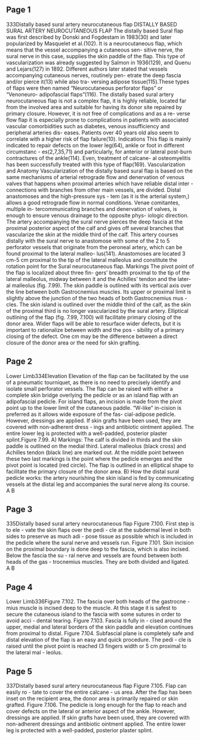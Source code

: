 ## Page 1

333Distally based sural artery neurocutaneous flap
 DISTALLY BASED SURAL ARTERY NEUROCUTANEOUS FLAP
The distally based Sural flap was first described by 
Donski and Fogdestam in 1983(30) and later popularized 
by Masquelet et al.(102). It is a neurocutaneous flap, which 
means that the vessel accompanying a cutaneous sen-
sitive nerve, the sural nerve in this case, supplies the 
skin paddle of the flap. This type of vascularization was 
already suggested by Salmon in 1936(129), and Quenu 
and Lejars(127) in 1892. Different authors later stated that 
vessels accompanying cutaneous nerves, routinely pen-
etrate the deep fascia and/or pierce it(13) while also tra-
versing  adipose tissue(115).These types of flaps were then 
named “Neurocutaneous perforator flaps” or “Venoneuro-
adipofascial flaps”(116). 
The distally based sural artery neurocutaneous flap is 
not a complex flap, it is highly reliable, located far from 
the involved area and suitable for having its donor site 
repaired by primary closure.
However, it is not free of complications and as a re-
verse flow flap it is especially prone to complications in 
patients with associated vascular comorbidities such as 
diabetes, venous insufficiency and peripheral arteries dis-
eases. Patients over 40 years old also seem to correlate 
with a higher risk of flap failure(10).
Indications
This flap is mainly indicated to repair defects on 
the lower leg(64), ankle or foot in different circumstanc -
es(2,7,35,71) and particularly, for anterior or lateral post-burn 
contractures of the ankle(114). Even, treatment of calcane-
al osteomyelitis has been successfully treated with this 
type of flap(169).
Vascularization and Anatomy
Vascularization of the distally based sural flap is 
based on the same mechanisms of arterial retrograde 
flow and denervation of venous valves that happens when proximal arteries which have reliable distal inter -
connections with branches from other main vessels, are 
divided. Distal anastomoses and the high-pressure sys -
tem (as it is the arterial system,) allows a good retrograde 
flow in normal conditions. Venae comitantes, multiple in-
tercommunicating branches and denervation of valves, is 
enough to ensure venous drainage to the opposite phys-
iologic direction.
The artery accompanying the sural nerve pierces the 
deep fascia at the proximal posterior aspect of the calf 
and gives off several branches that vascularize the skin 
at the middle third of the calf. This artery courses distally 
with the sural nerve to anastomose with some of the 2 
to 5 perforator vessels that originate from the peroneal 
artery, which can be found proximal to the lateral malleo-
lus(141). Anastomoses are located 3 cm-5 cm proximal to 
the tip of the lateral malleolus and constitute the rotation 
point for the Sural neurocutaneous flap. 
Markings
The pivot point of the flap is localized about three fin-
gers’ breadth proximal to the tip of the lateral malleolus, 
midway between it and the Achilles’ tendon and the later-
al malleolus (fig. 7.99). The skin paddle is outlined with its 
vertical axis over the line between both Gastrocnemius 
muscles. Its upper or proximal limit is slightly above the 
junction of the two heads of both Gastrocnemius mus -
cles. The skin island is outlined over the middle third of 
the calf, as the skin of the proximal third is no longer 
vascularized by the sural artery. Elliptical outlining of the 
flap (fig. 7.99, 7.100) will facilitate primary closing of the 
donor area.
Wider flaps will be able to resurface wider defects, but 
it is important to rationalize between width and the pos -
sibility of a primary closing of the defect. One cm may be 
the difference between a direct closure of the donor area 
or the need for skin grafting.

## Page 2

Lower Limb334Elevation
Elevation of the flap can be facilitated by the use of 
a pneumatic tourniquet, as there is no need to precisely 
identify and isolate small perforator vessels. The flap can 
be raised with either a complete skin bridge overlying the 
pedicle or as an island flap with an adipofascial pedicle. 
For island flaps, an incision is made from the pivot point 
up to the lower limit of the cutaneous paddle. “W-like” in-cision is preferred as it allows wide exposure of the fas-
cial-adipose pedicle. 
However, dressings are applied.  If skin grafts have 
been used, they are covered with non-adherent dress -
ings and antibiotic ointment applied. The entire lower 
leg is protected with a well-padded, posterior plaster 
splint.Figure 7.99. A) Markings: The calf is divided in thirds and the skin paddle is outlined on the medial third. Lateral malleolus (black cross) and Achilles 
tendon (black line) are marked out. At the middle point between these two last markings is the point where the pedicle emerges and the pivot point 
is  located (red circle). The flap is outlined in an elliptical shape to facilitate the primary closure of the donor area. B) How  the distal sural pedicle 
works: the artery nourishing the skin island is fed by communicating vessels at the distal leg and accompanies the sural nerve along its course.
A B

## Page 3

335Distally based sural artery neurocutaneous flap
Figure 7.100. First step is to ele -
vate the skin flaps over the pedi -
cle at the subdermal level in both 
sides to preserve as much adi -
pose tissue as possible which is 
included in the pedicle where the 
sural nerve and vessels run.
Figure 7.101. Skin incision on 
the proximal boundary is done 
deep to the fascia, which is also 
incised. Below the fascia the su -
ral nerve and vessels are found 
between both heads of the gas -
trocnemius muscles. They are 
both divided and ligated.
A
B

## Page 4

Lower Limb336Figure 7.102. The fascia over 
both heads of the gastrocne -
mius muscle is incised deep to 
the muscle. At this stage it is 
safest to secure the cutaneous 
island to the fascia with some 
sutures in order to avoid acci -
dental tearing.
Figure 7.103. Fascia is fully in -
cised around the upper, medial 
and lateral borders of the skin 
paddle and elevation continues 
from proximal to distal.
Figure 7.104. Subfascial plane 
is completely safe and distal 
elevation of the flap is an easy 
and quick procedure. The pedi -
cle is raised until the pivot point 
is reached (3 fingers width or 5 
cm proximal to the lateral mal -
leolus.


## Page 5

337Distally based sural artery neurocutaneous flap
Figure 7.105. Flap can easily ro -
tate to cover the entire calcane -
us area. After the flap has been 
inset on the recipient area, the 
donor area is primarily repaired 
or skin grafted.
Figure 7.106. The pedicle is long 
enough for the flap to reach and 
cover defects on the lateral or 
anterior aspect of the ankle.
However, dressings are applied.  If skin grafts have 
been used, they are covered with non-adherent dressings and antibiotic ointment applied. The entire lower leg is 
protected with a well-padded, posterior plaster splint.
